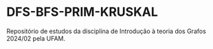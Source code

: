 # DFS-BFS-PRIM-KRUSKAL
Repositório de estudos da disciplina de Introdução à teoria dos Grafos 2024/02 pela UFAM.
